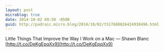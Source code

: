 ```yaml
---
layout: post
microblog: true
date: 2014-10-02 09:50 -0500
guid: http://padraic.micro.blog/2014/10/02/t517688026424938496.html
---
```

Little Things That Improve the Way I Work on a Mac — Shawn Blanc [http://t.co/DeKgEpqXx9](http://t.co/DeKgEpqXx9)
